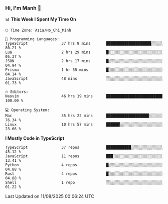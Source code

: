 ### Hi, I'm Manh 👋

<!--START_SECTION:waka-->
📊 **This Week I Spent My Time On** 

```text
🕑︎ Time Zone: Asia/Ho_Chi_Minh

💬 Programming Languages: 
TypeScript               37 hrs 9 mins       ████████████████████░░░░░   80.21 % 
Lua                      2 hrs 29 mins       █░░░░░░░░░░░░░░░░░░░░░░░░   05.37 % 
JSON                     2 hrs 17 mins       █░░░░░░░░░░░░░░░░░░░░░░░░   04.94 % 
Prisma                   1 hr 55 mins        █░░░░░░░░░░░░░░░░░░░░░░░░   04.14 % 
JavaScript               48 mins             ░░░░░░░░░░░░░░░░░░░░░░░░░   01.73 % 

🔥 Editors: 
Neovim                   46 hrs 19 mins      █████████████████████████   100.00 % 

💻 Operating System: 
Mac                      35 hrs 22 mins      ███████████████████░░░░░░   76.34 % 
Linux                    10 hrs 57 mins      ██████░░░░░░░░░░░░░░░░░░░   23.66 % 
```

**I Mostly Code in TypeScript** 

```text
TypeScript               37 repos            ███████████░░░░░░░░░░░░░░   45.12 % 
JavaScript               11 repos            ███░░░░░░░░░░░░░░░░░░░░░░   13.41 % 
Python                   4 repos             █░░░░░░░░░░░░░░░░░░░░░░░░   04.88 % 
Rust                     4 repos             █░░░░░░░░░░░░░░░░░░░░░░░░   04.88 % 
Shell                    1 repo              ░░░░░░░░░░░░░░░░░░░░░░░░░   01.22 % 
```




 Last Updated on 11/08/2025 00:06:24 UTC
<!--END_SECTION:waka-->

